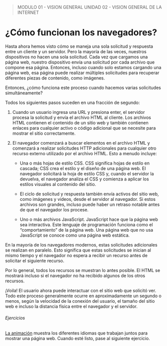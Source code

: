 > MODULO 01 - VISION GENERAL
> UNIDAD 02 - VISION GENERAL DE LA INTERNET

# ¿Cómo funcionan los navegadores?

Hasta ahora hemos visto cómo se maneja una sola solicitud y respuesta entre un cliente y un servidor. Pero la mayoría de las veces, nuestros dispositivos no hacen una sola solicitud. Cada vez que cargamos una página web, nuestro dispositivo envía una solicitud por cada archivo que compone esa página. Entonces, incluso cuando solo estamos cargando una página web, esa página puede realizar múltiples solicitudes para recuperar diferentes piezas de contenido, como imágenes.

Entonces, ¿cómo funciona este proceso cuando hacemos varias solicitudes simultáneamente?

Todos los siguientes pasos suceden en una fracción de segundo:

1. Cuando un usuario ingresa una URL y presiona enter, el servidor procesa la solicitud y envía el archivo HTML al cliente. Los archivos HTML contienen el contenido de un sitio web y también contienen enlaces para cualquier activo o código adicional que se necesite para mostrar el sitio correctamente.

2. El navegador comenzará a buscar elementos en el archivo HTML y comenzará a realizar solicitudes HTTP adicionales para cualquier otro recurso externo utilizado por el archivo HTML. Esto a menudo incluye:

    - Una o más hojas de estilo CSS. CSS significa hojas de estilo en cascada; CSS crea el estilo y el diseño de una página web. El navegador solicitará la hoja de estilo CSS y, cuando el servidor la devuelva, el navegador analiza el CSS y comienza a aplicar los estilos visuales al contenido del sitio.

    - El ciclo de solicitud y respuesta también envía activos del sitio web, como imágenes y videos, desde el servidor al navegador. Si estos archivos son grandes, incluso puede haber un retraso notable antes de que el navegador los procese.
    
    - Uno o más archivos JavaScript. JavaScript hace que la página web sea interactiva. Este lenguaje de programación funciona como el “comportamiento” de la página web. Una página web que no usa JavaScript se conoce como una página web estática.

En la mayoría de los navegadores modernos, estas solicitudes adicionales se realizan en paralelo. Esto significa que estas solicitudes se inician al mismo tiempo y el navegador no espera a recibir un recurso antes de solicitar el siguiente recurso.

Por lo general, todos los recursos se muestran lo antes posible. El HTML se mostrará incluso si el navegador no ha recibido algunos de los otros recursos.

¡Voila! El usuario ahora puede interactuar con el sitio web que solicitó ver. Todo este proceso generalmente ocurre en aproximadamente un segundo o menos, según la velocidad de la conexión del usuario, el tamaño del sitio web e incluso la distancia física entre el navegador y el servidor.

###### Ejercicios

[La animación](https://raw.githubusercontent.com/diegog-ux10/Curso-Front-End-Engineer/main/Modulo%2001%20-%20%20Visi%C3%B3n%20General/Unidad%2002%20-%20Visi%C3%B3n%20General%20de%20la%20Internet/Clase%2006%20-%20C%C3%B3mo%20funcionan%20los%20navegadores/html_css_js.webp) muestra los diferentes idiomas que trabajan juntos para mostrar una página web. Cuando esté listo, pase al siguiente ejercicio.
